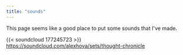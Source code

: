 ```yaml
---
title: "sounds"
---
```


This page seems like a good place to put some sounds that I've made.

{{< soundcloud 177245723 >}}
https://soundcloud.com/alexhova/sets/thought-chronicle
